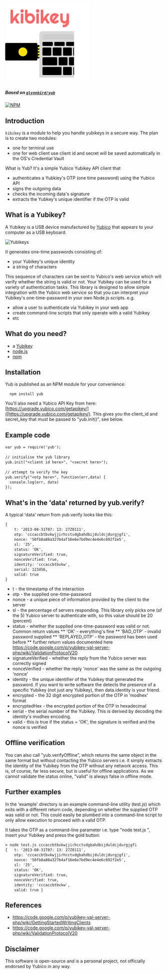 # ![Yubikey logo](img/yubikey2Text_trans.png)

##### Based on [`glynnbird/yub`](https://github.com/glynnbird/yub)
[![NPM](https://nodei.co/npm/yub.png)](https://nodei.co/npm/yub/)

## Introduction

`kibikey` is a module to help you handle yubikeys in a secure way.
The plan is to create two modules:
- one for terminal use
- one for web client use
client id and secret will be saved automatically in the OS's Credential Vault

What is Yub? It's a simple Yubico Yubikey API client that

* authenticates a Yubkiey's OTP (one time password) using the Yubico API
* signs the outgoing data
* checks the incoming data's signature
* extracts the Yubkey's unique identifier if the OTP is valid

## What is a Yubikey?

A Yubikey is a USB device manufactured by [Yubico](https://www.yubico.com/products/yubikey-hardware/yubikey/) that appears
to your computer as a USB keyboard. 

![Yubikeys](img/yubikeys.jpg)

It generates one-time passwords consisting of:

* your Yubikey's unique identity
* a string of characters

This sequence of characters can be sent to Yubico's web service which will verify whether the string is valid or not. Your Yubikey
can be used for a variety of authentication tasks. This library is designed to allow simple integration with the Yubico web service
so that you can interpret your Yubikey's one-time-password in your own Node.js scripts. e.g.

* allow a user to authenticate via Yubikey in your web app
* create command-line scripts that only operate with a valid Yubikey
* etc

## What do you need?

* a [Yubikey](http://www.yubico.com/)
* [node.js](http://nodejs.org/)
* [npm](https://npmjs.org/)

## Installation

Yub is published as an NPM module for your convenience:

```
  npm install yub
```

You'll also need a Yubico API Key from here: [https://upgrade.yubico.com/getapikey/]([https://upgrade.yubico.com/getapikey/). This gives you the
client_id and secret_key that must be passed to "yub.init()", see below.

## Example code

```
var yub = require('yub');

// initialise the yub library
yub.init("<client id here>", "<secret here>");

// attempt to verify the key
yub.verify("<otp here>", function(err,data) {
  console.log(err, data)
});
```

## What's in the 'data' returned by yub.verify?

A typical 'data' return from yub.verify looks like this:

```
{
    t: '2013-08-31T07: 13: 27Z0111',
    otp: 'cccaccbtbvkwjjirhcctvdgbahdbijduldcjdurgjgfi',
    nonce: '50fb8a88a327b4af16e6e7bd9ec4e4e6c692f2e5',
    sl: '25',
    status: 'OK',
    signatureVerified: true,
    nonceVerified: true,
    identity: 'cccaccbtbvkw',
    serial: 123456,
    valid: true
}
```

* t - the timestamp of the interaction
* otp - the supplied one-time-password
* nonce - a unique piece of information provided by the client to the server
* sl - the percentage of servers responding. This library only picks one (of the 5) Yubico server to authenticate with, so this value should be 20 (percent)
* status - whether the supplied one-time-password was valid or not. Common return values 
** 'OK' - everything's fine
** 'BAD_OTP' - invalid password supplied
** 'REPLAYED_OTP' - the password has been used before
** further return values documented here https://code.google.com/p/yubikey-val-server-php/wiki/ValidationProtocolV20
* signatureVerified - whether the reply from the Yubico server was correctly signed
* nonceVerified - whether the reply 'nonce' was the same as the outgoing 'nonce'
* identity - the unique identifier of the Yubikey that generated the password. If you want to write software the detects the presence of a specific Yubikey (not just any Yubikey), then data.identity is your friend.
* encrypted - the 32 digit encrypted portion of the OTP in 'modhex' format
* encryptedHex - the encrypted portion of the OTP in hexadecimal
* serial - the serial number of the Yubikey. This is derived by decoding the identity's modhex encoding.
* valid - this is true if the status = 'OK', the signature is verified and the nonce is verified

## Offline verification

You can also call "yub.verifyOffline", which returns the same object in the same format but
without contacting the Yubico servers i.e. it simply extracts the identity of the Yubikey 
from the OTP without any network access. This is, of course, far less secure, but is useful
for offline applications. As we cannot validate the status online, "valid" is always false in 
offline mode.

## Further examples

In the 'example' directory is an example command-line utility (test.js) which exits with a different return code, depending
on whether the supplied OTP was valid or not. This could easily be plumbed into a command-line script to only allow execution
to proceed with a valid OTP.

It takes the OTP as a command-line parameter i.e. type "node test.js ", insert your Yubikey and press the gold button:

```
> node test.js cccaccbtbvkwjjirhcctvdgbahdbijduldcjdurgjgfi
{   t: '2013-08-31T07: 13: 27Z0111',
    otp: 'cccaccbtbvkwjjirhcctvdgbahdbijduldcjdurgjgfi',
    nonce: '50fb8a88a327b4af16e6e7bd9ec4e4e6c692f2e5',
    sl: '25',
    status: 'OK',
    signatureVerified: true,
    nonceVerified: true,
    identity: 'cccaccbtbvkw',
    valid: true }
```

## References

* https://code.google.com/p/yubikey-val-server-php/wiki/GettingStartedWritingClients
* https://code.google.com/p/yubikey-val-server-php/wiki/ValidationProtocolV20

## Disclaimer

This software is open-source and is a personal project, not officially endorsed by Yubico in any way.

